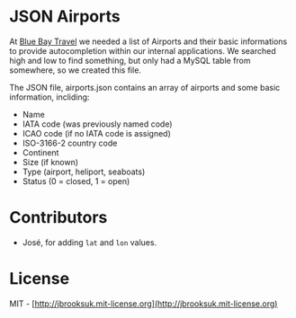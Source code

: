 # JSON Airports

At [Blue Bay Travel](http://bluebaytravel.co.uk) we needed a list of Airports and their basic informations to provide autocompletion within our internal applications. We searched high and low to find something, but only had a MySQL table from somewhere, so we created this file.

The JSON file, airports.json contains an array of airports and some basic information, incliding:

- Name
- IATA code (was previously named code)
- ICAO code (if no IATA code is assigned)
- ISO-3166-2 country code
- Continent
- Size (if known)
- Type (airport, heliport, seaboats)
- Status (0 = closed, 1 = open)

# Contributors
- José, for adding `lat` and `lon` values.

# License
MIT - [http://jbrooksuk.mit-license.org](http://jbrooksuk.mit-license.org)
